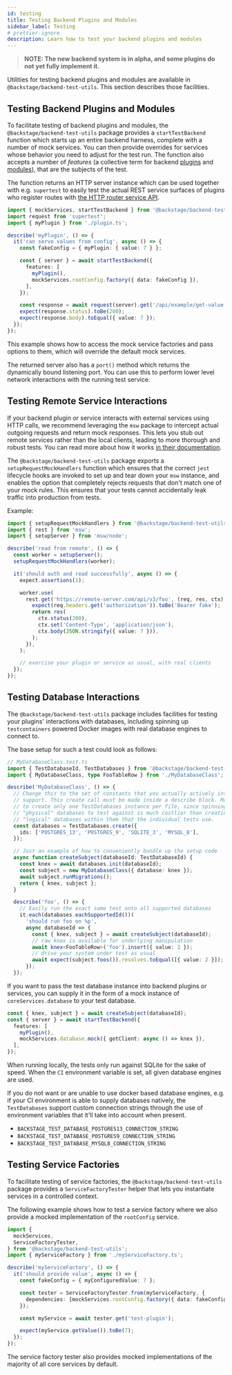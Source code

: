 ```yaml
---
id: testing
title: Testing Backend Plugins and Modules
sidebar_label: Testing
# prettier-ignore
description: Learn how to test your backend plugins and modules
---
```


> **NOTE: The new backend system is in alpha, and some plugins do not yet fully implement it.**

Utilities for testing backend plugins and modules are available in
`@backstage/backend-test-utils`. This section describes those facilities.

## Testing Backend Plugins and Modules

To facilitate testing of backend plugins and modules, the
`@backstage/backend-test-utils` package provides a `startTestBackend` function
which starts up an entire backend harness, complete with a number of mock
services. You can then provide overrides for services whose behavior you need to
adjust for the test run. The function also accepts a number of _features_ (a
collective term for backend [plugins](../architecture/04-plugins.md) and
[modules](../architecture/06-modules.md)), that are the subjects of the test.

The function returns an HTTP server instance which can be used together with
e.g. `supertest` to easily test the actual REST service surfaces of plugins who
register routes with [the HTTP router service
API](../core-services/01-index.md).

```ts
import { mockServices, startTestBackend } from '@backstage/backend-test-utils';
import request from 'supertest';
import { myPlugin } from './plugin.ts';

describe('myPlugin', () => {
  it('can serve values from config', async () => {
    const fakeConfig = { myPlugin: { value: 7 } };

    const { server } = await startTestBackend({
      features: [
        myPlugin(),
        mockServices.rootConfig.factory({ data: fakeConfig }),
      ],
    });

    const response = await request(server).get('/api/example/get-value');
    expect(response.status).toBe(200);
    expect(response.body).toEqual({ value: 7 });
  });
});
```

This example shows how to access the mock service factories and
pass options to them, which will override the default mock services.

The returned server also has a `port()` method which returns the dynamically
bound listening port. You can use this to perform lower level network
interactions with the running test service.

## Testing Remote Service Interactions

If your backend plugin or service interacts with external services using HTTP
calls, we recommend leveraging the `msw` package to intercept actual outgoing
requests and return mock responses. This lets you stub out remote services
rather than the local clients, leading to more thorough and robust tests. You
can read more about how it works [in their documentation](https://mswjs.io/).

The `@backstage/backend-test-utils` package exports a `setupRequestMockHandlers`
function which ensures that the correct `jest` lifecycle hooks are invoked to
set up and tear down your `msw` instance, and enables the option that completely
rejects requests that don't match one of your mock rules. This ensures that your
tests cannot accidentally leak traffic into production from tests.

Example:

```ts
import { setupRequestMockHandlers } from '@backstage/backend-test-utils';
import { rest } from 'msw';
import { setupServer } from 'msw/node';

describe('read from remote', () => {
  const worker = setupServer();
  setupRequestMockHandlers(worker);

  it('should auth and read successfully', async () => {
    expect.assertions(1);

    worker.use(
      rest.get('https://remote-server.com/api/v3/foo', (req, res, ctx) => {
        expect(req.headers.get('authorization')).toBe('Bearer fake');
        return res(
          ctx.status(200),
          ctx.set('Content-Type', 'application/json'),
          ctx.body(JSON.stringify({ value: 7 })),
        );
      }),
    );

    // exercise your plugin or service as usual, with real clients
  });
});
```

## Testing Database Interactions

The `@backstage/backend-test-utils` package includes facilities for testing your
plugins' interactions with databases, including spinning up `testcontainers`
powered Docker images with real database engines to connect to.

The base setup for such a test could look as follows:

```ts
// MyDatabaseClass.test.ts
import { TestDatabaseId, TestDatabases } from '@backstage/backend-test-utils';
import { MyDatabaseClass, type FooTableRow } from './MyDatabaseClass';

describe('MyDatabaseClass', () => {
  // Change this to the set of constants that you actually actively intend to
  // support. This create call must be made inside a describe block. Make sure
  // to create only one TestDatabases instance per file, since spinning up
  // "physical" databases to test against is much costlier than creating the
  // "logical" databases within them that the individual tests use.
  const databases = TestDatabases.create({
    ids: ['POSTGRES_13', 'POSTGRES_9', 'SQLITE_3', 'MYSQL_8'],
  });

  // Just an example of how to conveniently bundle up the setup code
  async function createSubject(databaseId: TestDatabaseId) {
    const knex = await databases.init(databaseId);
    const subject = new MyDatabaseClass({ database: knex });
    await subject.runMigrations();
    return { knex, subject };
  }

  describe('foo', () => {
    // Easily run the exact same test onto all supported databases
    it.each(databases.eachSupportedId())(
      'should run foo on %p',
      async databaseId => {
        const { knex, subject } = await createSubject(databaseId);
        // raw knex is available for underlying manipulation
        await knex<FooTableRow>('foo').insert({ value: 2 });
        // drive your system under test as usual
        await expect(subject.foos()).resolves.toEqual([{ value: 2 }]);
      });
  });
```

If you want to pass the test database instance into backend plugins or services,
you can supply it in the form of a mock instance of `coreServices.database` to
your test database.

```ts
const { knex, subject } = await createSubject(databaseId);
const { server } = await startTestBackend({
  features: [
    myPlugin(),
    mockServices.database.mock({ getClient: async () => knex }),
  ],
});
```

When running locally, the tests only run against SQLite for the sake of speed.
When the `CI` environment variable is set, all given database engines are used.

If you do not want or are unable to use docker based database engines, e.g. if
your CI environment is able to supply databases natively, the `TestDatabases`
support custom connection strings through the use of environment variables that
it'll take into account when present.

- `BACKSTAGE_TEST_DATABASE_POSTGRES13_CONNECTION_STRING`
- `BACKSTAGE_TEST_DATABASE_POSTGRES9_CONNECTION_STRING`
- `BACKSTAGE_TEST_DATABASE_MYSQL8_CONNECTION_STRING`

## Testing Service Factories

To facilitate testing of service factories, the `@backstage/backend-test-utils`
package provides a `ServiceFactoryTester` helper that lets you instantiate services
in a controlled context.

The following example shows how to test a service factory where we also provide
a mocked implementation of the `rootConfig` service.

```ts
import {
  mockServices,
  ServiceFactoryTester,
} from '@backstage/backend-test-utils';
import { myServiceFactory } from './myServiceFactory.ts';

describe('myServiceFactory', () => {
  it('should provide value', async () => {
    const fakeConfig = { myConfiguredValue: 7 };

    const tester = ServiceFactoryTester.from(myServiceFactory, {
      dependencies: [mockServices.rootConfig.factory({ data: fakeConfig })],
    });

    const myService = await tester.get('test-plugin');

    expect(myService.getValue()).toBe(7);
  });
});
```

The service factory tester also provides mocked implementations of the majority
of all core services by default.
